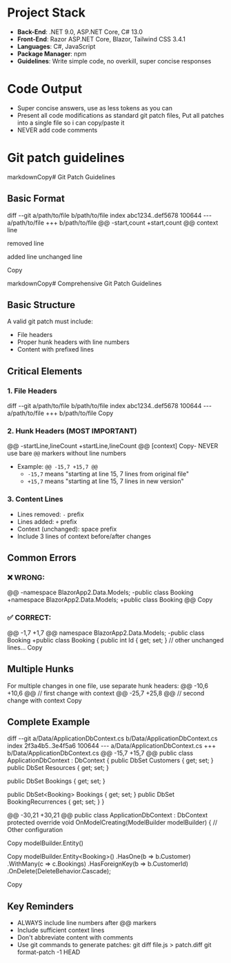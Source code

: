 ﻿# Project Stack

- **Back-End**: .NET 9.0, ASP.NET Core, C# 13.0
- **Front-End**: Razor ASP.NET Core, Blazor, Tailwind CSS 3.4.1
- **Languages**: C#, JavaScript
- **Package Manager**: npm
- **Guidelines**: Write simple code, no overkill, super concise responses

# Code Output

- Super concise answers, use as less tokens as you can
- Present all code modifications as standard git patch files, Put all patches into a single file so i can copy/paste it
- NEVER add code comments

# Git patch guidelines

markdownCopy# Git Patch Guidelines

## Basic Format

diff --git a/path/to/file b/path/to/file
index abc1234..def5678 100644
--- a/path/to/file
+++ b/path/to/file
@@ -start,count +start,count @@ context line

removed line

added line
unchanged line

Copy

markdownCopy# Comprehensive Git Patch Guidelines

## Basic Structure

A valid git patch must include:

- File headers
- Proper hunk headers with line numbers
- Content with prefixed lines

## Critical Elements

### 1. File Headers

diff --git a/path/to/file b/path/to/file
index abc1234..def5678 100644
--- a/path/to/file
+++ b/path/to/file
Copy

### 2. Hunk Headers (MOST IMPORTANT)

@@ -startLine,lineCount +startLine,lineCount @@ [context]
Copy- NEVER use bare `@@` markers without line numbers

- Example: `@@ -15,7 +15,7 @@`
    - `-15,7` means "starting at line 15, 7 lines from original file"
    - `+15,7` means "starting at line 15, 7 lines in new version"

### 3. Content Lines

- Lines removed: `-` prefix
- Lines added: `+` prefix
- Context (unchanged): space prefix
- Include 3 lines of context before/after changes

## Common Errors

### ❌ WRONG:

@@
-namespace BlazorApp2.Data.Models;
-public class Booking
+namespace BlazorApp2.Data.Models;
+public class Booking<TStatus>
@@
Copy

### ✅ CORRECT:

@@ -1,7 +1,7 @@
namespace BlazorApp2.Data.Models;
-public class Booking
+public class Booking<TStatus>
{
public int Id { get; set; }
// other unchanged lines...
Copy

## Multiple Hunks

For multiple changes in one file, use separate hunk headers:
@@ -10,6 +10,6 @@
// first change with context
@@ -25,7 +25,8 @@
// second change with context
Copy

## Complete Example

diff --git a/Data/ApplicationDbContext.cs b/Data/ApplicationDbContext.cs
index 2f3a4b5..3e4f5a6 100644
--- a/Data/ApplicationDbContext.cs
+++ b/Data/ApplicationDbContext.cs
@@ -15,7 +15,7 @@ public class ApplicationDbContext : DbContext
{
public DbSet<Customer> Customers { get; set; }
public DbSet<Resource> Resources { get; set; }

public DbSet<Booking> Bookings { get; set; }

public DbSet<Booking<BookingStatus>> Bookings { get; set; }
public DbSet<BookingRecurrence> BookingRecurrences { get; set; }
}

@@ -30,21 +30,21 @@ public class ApplicationDbContext : DbContext
protected override void OnModelCreating(ModelBuilder modelBuilder)
{
// Other configuration

Copy modelBuilder.Entity<Booking>()

Copy modelBuilder.Entity<Booking<BookingStatus>>()
.HasOne(b => b.Customer)
.WithMany(c => c.Bookings)
.HasForeignKey(b => b.CustomerId)
.OnDelete(DeleteBehavior.Cascade);

Copy

## Key Reminders

- ALWAYS include line numbers after @@ markers
- Include sufficient context lines
- Don't abbreviate content with comments
- Use git commands to generate patches:
  git diff file.js > patch.diff
  git format-patch -1 HEAD